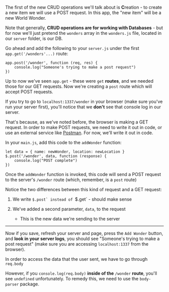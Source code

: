 
The first of the new CRUD operations we'll talk about is **C**reation - to create a new item we will use a POST request. In this app, the "new item" will be a new World Wonder.

  

Note that generally, **CRUD operations are for working with Databases** - but for now we'll just pretend the `wonders` array in the `wonders.js` file, located in our `server` folder, is our DB.

  

Go ahead and add the following to your `server.js` under the first ``app.get('/wonders'...)`` route:
```
app.post('/wonder', function (req, res) {
    console.log("Someone's trying to make a post request")
})
```
  

Up to now we've seen `app.get` - these were `get` **routes**, and we needed those for our GET requests. Now we're creating a `post` route which will accept POST requests.

  

If you try to go to `localhost:1337/wonder` in your browser (make sure you've run your server first), you'll notice that we **don't** see that console log in our server.

  

That's because, as we've noted before, the browser is making a GET request. In order to make POST requests, we need to write it out in code, or use an external service like [Postman](https://www.getpostman.com/). For now, we'll write it out in code.

  

In your `main.js`, add this code to the `addWonder` function:
```
let data = { name: newWonder, location: newLocation }
$.post('/wonder', data, function (response) {
    console.log("POST complete")
})
```
  

Once the `addWonder` function is invoked, this code will send a POST request to the server's ``/wonder`` route (which, remember, is a `post` route)

  

Notice the two differences between this kind of request and a GET request:

1.  We write ``$.post` instead of ``$.get` - should make sense
2.  We've added a second parameter, `data`, to the request

    -   This is the new data we're sending to the server

  

----------

  

Now if you save, refresh your server and page, press the `Add Wonder` button, and **look in your server logs**, you should see "Someone's trying to make a post request" (make sure you are accessing `localhost:1337` from the browser).

  

In order to access the data that the user sent, we have to go through `req.body`

  

However, if you ``console.log(req.body)`` **inside of the** ``/wonder`` **route**, you'll see `undefined` unfortunately. To remedy this, we need to use the `body-parser` package.